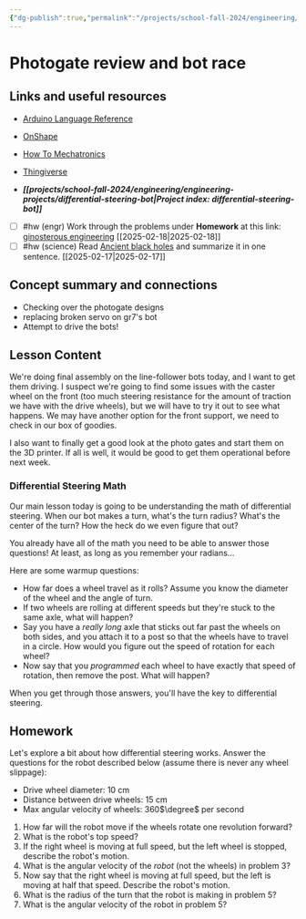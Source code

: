 ```yaml
---
{"dg-publish":true,"permalink":"/projects/school-fall-2024/engineering/lessons/photogate-review-bot-race/"}
---
```



#  Photogate review and bot race

## Links and useful resources 

- [Arduino Language Reference](https://docs.arduino.cc/language-reference/)
- [OnShape](https://cad.onshape.com)
- [How To Mechatronics](https://howtomechatronics.com)
- [Thingiverse](https://thingiverse.com)

 
- ***[[projects/school-fall-2024/engineering/engineering-projects/differential-steering-bot\|Project index: differential-steering-bot]]*** 
- [ ] #hw (engr) Work through the problems under **Homework** at this link: [ginosterous engineering](https://school.ginosterous.com/projects/school-fall-2024/engineering/lessons/photogate-review-bot-race) [[2025-02-18\|2025-02-18]]
- [ ] #hw (science) Read [Ancient black holes](https://www.snexplores.org/article/ancient-black-holes-dark-matter) and summarize it in one sentence. [[2025-02-17\|2025-02-17]]

## Concept summary and connections


- Checking over the photogate designs 
- replacing broken servo on gr7's bot 
- Attempt to drive the bots! 

## Lesson Content

We're doing final assembly on the line-follower bots today, and I want to get them driving. I suspect we're going to find some issues with the caster wheel on the front (too much steering resistance for the amount of traction we have with the drive wheels), but we will have to try it out to see what happens. We may have another option for the front support, we need to check in our box of goodies.

I also want to finally get a good look at the photo gates and start them on the 3D printer. If all is well, it would be good to get them operational before next week.

### Differential Steering Math

Our main lesson today is going to be understanding the math of differential steering. When our bot makes a turn, what's the turn radius? What's the center of the turn? How the heck do we even figure that out?

You already have all of the math you need to be able to answer those questions! At least, as long as you remember your radians...

Here are some warmup questions:

- How far does a wheel travel as it rolls? Assume you know the diameter of the wheel and the angle of turn.
- If two wheels are rolling at different speeds but they're stuck to the same axle, what will happen?
- Say you have a *really long* axle that sticks out far past the wheels on both sides, and you attach it to a post so that the wheels have to travel in a circle. How would you figure out the speed of rotation for each wheel?
- Now say that you *programmed* each wheel to have exactly that speed of rotation, then remove the post. What will happen?

When you get through those answers, you'll have the key to differential steering. 

## Homework

Let's explore a bit about how differential steering works. Answer the questions for the robot described below (assume there is never any wheel slippage):

- Drive wheel diameter: 10 cm
- Distance between drive wheels: 15 cm
- Max angular velocity of wheels: 360$\degree$ per second

1. How far will the robot move if the wheels rotate one revolution forward?
2. What is the robot's top speed?
3. If the right wheel is moving at full speed, but the left wheel is stopped, describe the robot's motion.
4. What is the angular velocity of the *robot* (not the wheels) in problem 3?
5. Now say that the right wheel is moving at full speed, but the left is moving at half that speed. Describe the robot's motion.
6. What is the radius of the turn that the robot is making in problem 5?
7. What is the angular velocity of the robot in problem 5?

